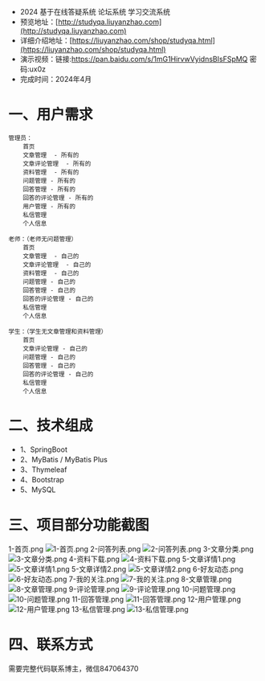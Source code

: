 - 2024 基于在线答疑系统 论坛系统 学习交流系统
- 预览地址：[http://studyqa.liuyanzhao.com](http://studyqa.liuyanzhao.com)
- 详细介绍地址：[https://liuyanzhao.com/shop/studyqa.html](https://liuyanzhao.com/shop/studyqa.html)
- 演示视频：链接:https://pan.baidu.com/s/1mG1HirvwVyidnsBIsFSpMQ  密码:ux0z
- 完成时间：2024年4月

# 一、用户需求

```
管理员：
    首页
    文章管理  - 所有的
    文章评论管理  - 所有的
    资料管理  - 所有的
    问题管理 - 所有的
    回答管理 - 所有的   
    回答的评论管理 - 所有的
    用户管理 - 所有的
    私信管理
    个人信息

老师：（老师无问题管理）
    首页
    文章管理  - 自己的
    文章评论管理  - 自己的
    资料管理  - 自己的
    问题管理 - 自己的
    回答管理 - 自己的    
    回答的评论管理 - 自己的
    私信管理
    个人信息

学生：（学生无文章管理和资料管理）
    首页
    文章评论管理 - 自己的
    问题管理 - 自己的
    回答管理 - 自己的   
    回答的评论管理 - 自己的
    私信管理
    个人信息
```

# 二、技术组成

- 1、SpringBoot
- 2、MyBatis / MyBatis Plus
- 3、Thymeleaf
- 4、Bootstrap
- 5、MySQL

# 三、项目部分功能截图

1-首页.png
![1-首页.png](img/1-首页.png)
2-问答列表.png
![2-问答列表.png](img/2-问答列表.png)
3-文章分类.png
![3-文章分类.png](img/3-文章分类.png)
4-资料下载.png
![4-资料下载.png](img/4-资料下载.png)
5-文章详情1.png
![5-文章详情1.png](img/5-文章详情1.png)
5-文章详情2.png
![5-文章详情2.png](img/5-文章详情2.png)
6-好友动态.png
![6-好友动态.png](img/6-好友动态.png)
7-我的关注.png
![7-我的关注.png](img/7-我的关注.png)
8-文章管理.png
![8-文章管理.png](img/8-文章管理.png)
9-评论管理.png
![9-评论管理.png](img/9-评论管理.png)
10-问题管理.png
![10-问题管理.png](img/10-问题管理.png)
11-回答管理.png
![11-回答管理.png](img/11-回答管理.png)
12-用户管理.png
![12-用户管理.png](img/12-用户管理.png)
13-私信管理.png
![13-私信管理.png](img/13-私信管理.png)

# 四、联系方式

需要完整代码联系博主，微信847064370


